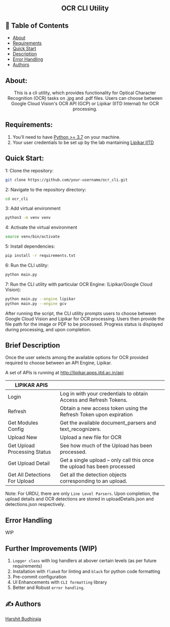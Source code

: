 <h2 align="center">OCR CLI Utility</h2>

## 📝 Table of Contents

- [About](#context)
- [Requirements](#requirements)
- [Quick Start](#quick_start)
- [Description](#description)
- [Error Handling](#error_handling)
- [Authors](#authors)


## About: <a name = "context"></a>
<p align="center">
This is a cli utility, which provides functionality for Optical Character Recognition (OCR) tasks on .jpg and .pdf files. Users can choose between Google Cloud Vision's OCR API (GCP) or Lipikar (IITD Internal) for OCR processing.
<br>
</p>

## Requirements: <a name = "requirements"></a>
1. You’ll need to have [Python >= 3.7](https://www.python.org/downloads/) on your machine.
2. Your user credentials to be set up by the lab mantaining [Lipikar,IITD](https://mail.google.com/mail/u/0/#inbox?compose=new)

## Quick Start: <a name = "quick_start"></a>

1: Clone the repository:
``` bash
git clone https://github.com/your-username/ocr_cli.git
```

2: Navigate to the repository directory:
``` bash
cd ocr_cli
```

3: Add virtual environment 
``` bash
python3 -m venv venv
```

4: Activate the virtual environment
``` bash
source venv/bin/activate
```

5: Install dependencies:
``` bash
pip install -r requirements.txt
```

6: Run the CLI utility:
``` bash
python main.py
```

7: Run the CLI utility with particular OCR Engine: (Lipikar/Google Cloud Vision): 
``` bash
python main.py --engine lipikar 
python main.py --engine gcv 
```



After running the script, the CLI utility prompts users to choose between Google Cloud Vision and Lipikar for OCR processing. Users then provide the file path for the image or PDF to be processed. Progress status is displayed during processing, and upon completion. 


## Brief Description <a name = "description"></a>

Once the user selects among the available options for OCR provided required to choose between an API Engine, Lipikar.

A set of APIs is running at http://lipikar.apps.iitd.ac.in/api

| LIPIKAR APIS                      |                                                                            |
| --------------------------------- | -------------------------------------------------------------------------- |
| Login                             | Log in with your credentials to obtain Access and Refresh Tokens.          |
| Refresh                           | Obtain a new access token using the Refresh Token upon expiration          |
| Get Modules Config                | Get the available document_parsers and text_recognizers.                   |
| Upload New                        | Upload a new file for OCR                                                  |
| Get Upload Processing Status      | See how much of the Upload has been processed.                             |
| Get Upload Detail                 | Get a single upload – only call this once the upload has been processed    |
| Get All Detections For Upload     | Get all the detection objects corresponding to an upload.                  |


Note: For URDU, there are only `Line Level Parsers`.
Upon completion, the upload details and OCR detections are stored in uploadDetails.json and detections.json respectively.



## Error Handling <a name = "error_handling"></a>

WIP


## Further Improvements (WIP) <a name = "improvements"></a>

1. `Logger class` with log handlers at abover certain levels (as per future requirements)
2. Installation with `flake8` for linting and `black` for python code formatting 
3. Pre-commit configuration
4. UI Enhancements with `CLI formatting` library 
5. Better and Robust `error handling`. 



## ✍️ Authors <a name = "authors"></a>
[Harshit Budhiraja](https://github.com/harshitbudhiraja)

